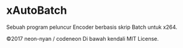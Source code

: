 # xAutoBatch
Sebuah program peluncur Encoder berbasis skrip Batch untuk x264.

©2017 neon-nyan / codeneon
Di bawah kendali MIT License.
